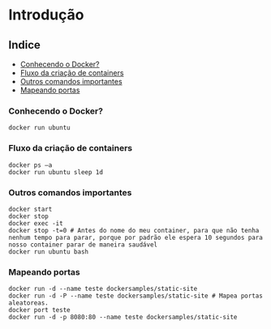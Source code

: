# Introdução

## Indice
- [Conhecendo o Docker?](#conhecendo-o-docker)
- [Fluxo da criação de containers](#fluxo-da-criação-de-containers)
- [Outros comandos importantes](#outros-comandos-importantes)
- [Mapeando portas](#mapeando-portas)

### Conhecendo o Docker?
```
docker run ubuntu
```

### Fluxo da criação de containers
```
docker ps –a
docker run ubuntu sleep 1d
```

### Outros comandos importantes
```
docker start
docker stop
docker exec -it
docker stop -t=0 # Antes do nome do meu container, para que não tenha nenhum tempo para parar, porque por padrão ele espera 10 segundos para nosso container parar de maneira saudável
docker run ubuntu bash
```

### Mapeando portas
```
docker run -d --name teste dockersamples/static-site
docker run -d -P --name teste dockersamples/static-site # Mapea portas aleatoreas.
docker port teste
docker run -d -p 8080:80 --name teste dockersamples/static-site
```



